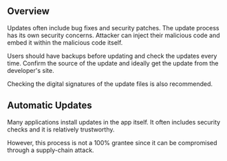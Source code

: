 ## Overview

Updates often include bug fixes and security patches. The update process has its own security concerns. Attacker can inject their malicious code and embed it within the malicious code itself.

Users should have backups before updating and check the updates every time. Confirm the source of the update and ideally get the update from the developer's site. 

Checking the digital signatures of the update files is also recommended.

## Automatic Updates

Many applications install updates in the app itself. It often includes security checks and it is relatively trustworthy.

However, this process is not a 100% grantee since it can be compromised through a supply-chain attack.